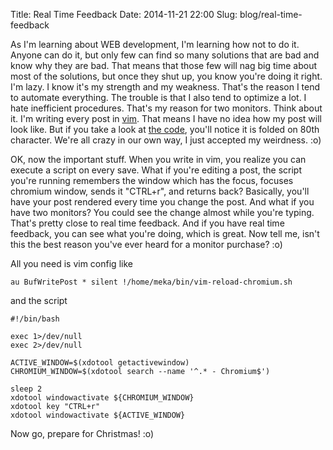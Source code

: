 Title: Real Time Feedback
Date: 2014-11-21 22:00
Slug: blog/real-time-feedback


As I'm learning about WEB development, I'm learning how not to do it. Anyone can
do it, but only few can find so many solutions that are bad and know why they
are bad. That means that those few will nag big time about most of the solutions,
but once they shut up, you know you're doing it right. I'm lazy. I know it's my
strength and my weakness. That's the reason I tend to automate everything. The
trouble is that I also tend to optimize a lot. I hate inefficient procedures.
That's my reason for two monitors. Think about it. I'm writing every post in
[vim](http://www.vim.org/). That means I have no idea how my post will look like.
But if you take a look at
[the code](https://github.com/mekanix/meka.rs/tree/master/_posts), you'll notice
it is folded on 80th character. We're all crazy in our own way, I just accepted
my weirdness. :o)

OK, now the important stuff. When you write in vim, you realize you can execute
a script on every save. What if you're editing a post, the script you're
running remembers the window which has the focus, focuses chromium window, sends
it "CTRL+r", and returns back? Basically, you'll have your post rendered every
time you change the post. And what if you have two monitors? You could see the
change almost while you're typing. That's pretty close to real time feedback.
And if you have real time feedback, you can see what you're doing, which is
great. Now tell me, isn't this the best reason you've ever heard for a monitor
purchase? :o)

All you need is vim config like

    au BufWritePost * silent !/home/meka/bin/vim-reload-chromium.sh

and the script

    #!/bin/bash

    exec 1>/dev/null
    exec 2>/dev/null

    ACTIVE_WINDOW=$(xdotool getactivewindow)
    CHROMIUM_WINDOW=$(xdotool search --name '^.* - Chromium$')

    sleep 2
    xdotool windowactivate ${CHROMIUM_WINDOW}
    xdotool key "CTRL+r"
    xdotool windowactivate ${ACTIVE_WINDOW}

Now go, prepare for Christmas! :o)
